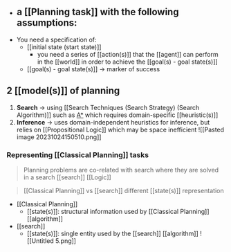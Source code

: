- a [[Planning task]] with the following assumptions:
	- 
- You need a specification of:
    - [[initial state (start state)]]
        - you need a series of [[action(s)]] that the [[agent]] can perform in the [[world]] in order to achieve the [[goal(s) - goal state(s)]]
    - [[goal(s) - goal state(s)]] → marker of success

## 2 [[model(s)]] of planning
1. **Search** → using [[Search Techniques (Search Strategy) (Search Algorithm)]] such as [A*](https://www.notion.so/week04-Local-Search-Stochastic-Search-74d77c6537cc4e0495da5556ded9709f?pvs=21) which requires domain-specific [[heuristic(s)]]
2. **Inference** → uses domain-independent heuristics for inference, but relies on [[Propositional Logic]] which may be space inefficient
![[Pasted image 20231024150510.png]]

### Representing [[Classical Planning]] tasks
> Planning problems are co-related with search
> 	where they are solved in a search
> [[search]]
> [[Logic]]

>[[Classical Planning]] vs [[search]]
>	different [[state(s)]] representation

- [[Classical Planning]]
	- [[state(s)]]: structural information used by [[Classical Planning]] [[algorithm]]
- [[search]]
	- [[state(s)]]: single entity used by the [[search]] [[algorithm]]
![[Untitled 5.png]]